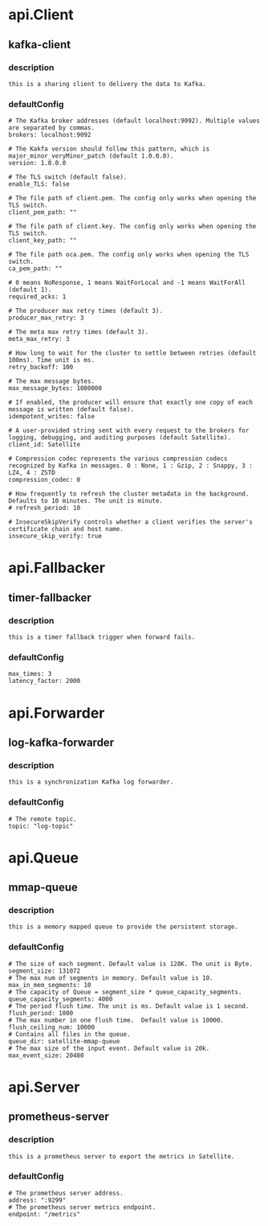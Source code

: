 # api.Client
## kafka-client
### description
```this is a sharing client to delivery the data to Kafka.```
### defaultConfig
```
# The Kafka broker addresses (default localhost:9092). Multiple values are separated by commas.
brokers: localhost:9092

# The Kakfa version should follow this pattern, which is major_minor_veryMinor_patch (default 1.0.0.0).
version: 1.0.0.0

# The TLS switch (default false).
enable_TLS: false

# The file path of client.pem. The config only works when opening the TLS switch.
client_pem_path: ""

# The file path of client.key. The config only works when opening the TLS switch.
client_key_path: ""

# The file path oca.pem. The config only works when opening the TLS switch.
ca_pem_path: ""

# 0 means NoResponse, 1 means WaitForLocal and -1 means WaitForAll (default 1).
required_acks: 1

# The producer max retry times (default 3).
producer_max_retry: 3

# The meta max retry times (default 3).
meta_max_retry: 3

# How long to wait for the cluster to settle between retries (default 100ms). Time unit is ms.
retry_backoff: 100

# The max message bytes.
max_message_bytes: 1000000

# If enabled, the producer will ensure that exactly one copy of each message is written (default false).
idempotent_writes: false

# A user-provided string sent with every request to the brokers for logging, debugging, and auditing purposes (default Satellite).
client_id: Satellite

# Compression codec represents the various compression codecs recognized by Kafka in messages. 0 : None, 1 : Gzip, 2 : Snappy, 3 : LZ4, 4 : ZSTD
compression_codec: 0

# How frequently to refresh the cluster metadata in the background. Defaults to 10 minutes. The unit is minute.
# refresh_period: 10

# InsecureSkipVerify controls whether a client verifies the server's certificate chain and host name.
insecure_skip_verify: true
```
# api.Fallbacker
## timer-fallbacker
### description
```this is a timer fallback trigger when forward fails.```
### defaultConfig
```
max_times: 3
latency_factor: 2000
```
# api.Forwarder
## log-kafka-forwarder
### description
```this is a synchronization Kafka log forwarder.```
### defaultConfig
```
# The remote topic. 
topic: "log-topic"
```
# api.Queue
## mmap-queue
### description
```this is a memory mapped queue to provide the persistent storage.```
### defaultConfig
```
# The size of each segment. Default value is 128K. The unit is Byte.
segment_size: 131072
# The max num of segments in memory. Default value is 10.
max_in_mem_segments: 10
# The capacity of Queue = segment_size * queue_capacity_segments.
queue_capacity_segments: 4000
# The period flush time. The unit is ms. Default value is 1 second.
flush_period: 1000
# The max number in one flush time.  Default value is 10000.
flush_ceiling_num: 10000
# Contains all files in the queue.
queue_dir: satellite-mmap-queue
# The max size of the input event. Default value is 20k.
max_event_size: 20480
```
# api.Server
## prometheus-server
### description
```this is a prometheus server to export the metrics in Satellite.```
### defaultConfig
```
# The prometheus server address.
address: ":9299"
# The prometheus server metrics endpoint.
endpoint: "/metrics"
```
